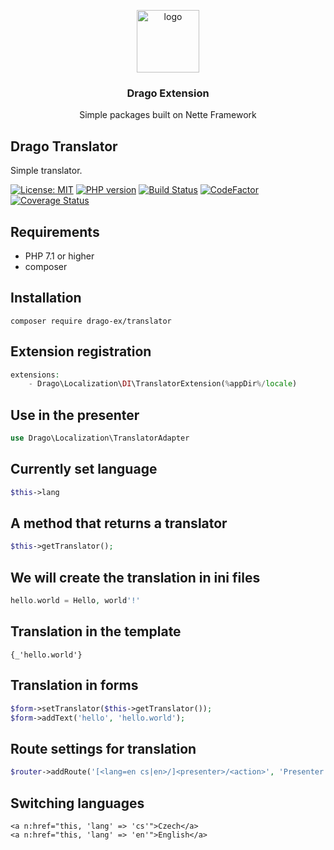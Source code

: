 <p align="center">
  <img src="https://avatars0.githubusercontent.com/u/11717487?s=400&u=40ecb522587ebbcfe67801ccb6f11497b259f84b&v=4" width="100" alt="logo">
</p>

<h3 align="center">Drago Extension</h3>
<p align="center">Simple packages built on Nette Framework</p>

## Drago Translator

Simple translator.

[![License: MIT](https://img.shields.io/badge/License-MIT-yellow.svg)](https://raw.githubusercontent.com/drago-ex/translator/master/license.md)
[![PHP version](https://badge.fury.io/ph/drago-ex%2Ftranslator.svg)](https://badge.fury.io/ph/drago-ex%2Ftranslator)
[![Build Status](https://travis-ci.org/drago-ex/translator.svg?branch=master)](https://travis-ci.org/drago-ex/translator)
[![CodeFactor](https://www.codefactor.io/repository/github/drago-ex/translator/badge)](https://www.codefactor.io/repository/github/drago-ex/translator)
[![Coverage Status](https://coveralls.io/repos/github/drago-ex/translator/badge.svg?branch=master)](https://coveralls.io/github/drago-ex/translator?branch=master)

## Requirements

- PHP 7.1 or higher
- composer

## Installation

```
composer require drago-ex/translator
```

## Extension registration

```php
extensions:
	- Drago\Localization\DI\TranslatorExtension(%appDir%/locale)
```

## Use in the presenter

```php
use Drago\Localization\TranslatorAdapter
```

## Currently set language

```php
$this->lang
```

## A method that returns a translator

```php
$this->getTranslator();
```

## We will create the translation in ini files

```php
hello.world = Hello, world'!'
```

## Translation in the template

```latte
{_'hello.world'}
```

## Translation in forms

```php
$form->setTranslator($this->getTranslator());
$form->addText('hello', 'hello.world');
```

## Route settings for translation

```php
$router->addRoute('[<lang=en cs|en>/]<presenter>/<action>', 'Presenter:action');
```

## Switching languages

```latte
<a n:href="this, 'lang' => 'cs'">Czech</a>
<a n:href="this, 'lang' => 'en'">English</a>
```
